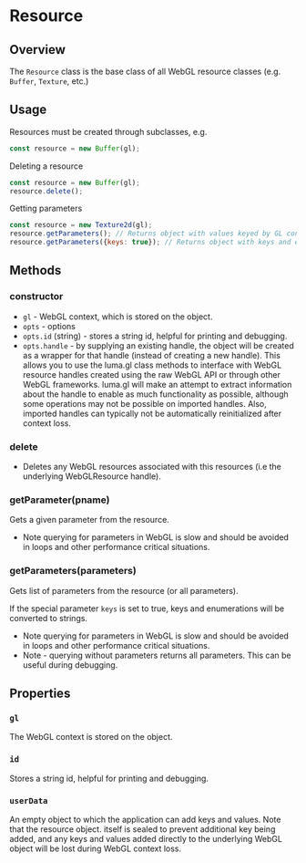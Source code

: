 # Resource

## Overview

The `Resource` class is the base class of all WebGL resource classes (e.g. `Buffer`, `Texture`, etc.)

## Usage

Resources must be created through subclasses, e.g.
```js
const resource = new Buffer(gl);
```

Deleting a resource
```js
const resource = new Buffer(gl);
resource.delete();
```

Getting parameters
```js
const resource = new Texture2d(gl);
resource.getParameters(); // Returns object with values keyed by GL constants.
resource.getParameters({keys: true}); // Returns object with keys and enum values converted to strings.
```

## Methods

### constructor

* `gl` - WebGL context, which is stored on the object.
* `opts` - options
* `opts.id` (string) - stores a string id, helpful for printing and debugging.
* `opts.handle` - by supplying an existing handle, the object will be created
  as a wrapper for that handle (instead of creating a new handle). This
  allows you to use the luma.gl class methods to interface with WebGL resource
  handles created using the raw WebGL API or through other WebGL frameworks.
  luma.gl will make an attempt to extract information about the handle to
  enable as much functionality as possible, although some operations may
  not be possible on imported handles. Also, imported handles can
  typically not be automatically reinitialized after context loss.

### delete

* Deletes any WebGL resources associated with this resources (i.e the underlying WebGLResource handle).

### getParameter(pname)

Gets a given parameter from the resource.

* Note querying for parameters in WebGL is slow and should be avoided in loops and other performance critical situations.

### getParameters(parameters)

Gets list of parameters from the resource (or all parameters).

If the special parameter `keys` is set to true, keys and enumerations will be converted to strings.

* Note querying for parameters in WebGL is slow and should be avoided in loops and other performance critical situations.
* Note - querying without parameters returns all parameters. This can be useful during debugging.


## Properties

### `gl`

The WebGL context is stored on the object.

### `id`

Stores a string id, helpful for printing and debugging.

### `userData`

An empty object to which the application can add keys and values. Note that
the resource object. itself is sealed to prevent additional key being added,
and any keys and values added directly to the underlying WebGL object will
be lost during WebGL context loss.
